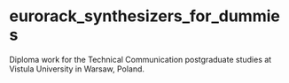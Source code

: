 # eurorack_synthesizers_for_dummies
Diploma work for the Technical Communication postgraduate studies at Vistula University in Warsaw, Poland.
